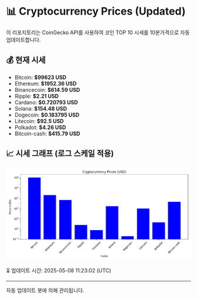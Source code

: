 
# 📊 Cryptocurrency Prices (Updated)

이 리포지토리는 CoinGecko API를 사용하여 코인 TOP 10 시세를 10분가격으로 자동 업데이트합니다.

## 💰 현재 시세
- Bitcoin: **$99623 USD**
- Ethereum: **$1952.36 USD**
- Binancecoin: **$614.59 USD**
- Ripple: **$2.21 USD**
- Cardano: **$0.720793 USD**
- Solana: **$154.48 USD**
- Dogecoin: **$0.183795 USD**
- Litecoin: **$92.5 USD**
- Polkadot: **$4.26 USD**
- Bitcoin-cash: **$415.79 USD**

## 📈 시세 그래프 (로그 스케일 적용)
![Crypto Prices](crypto_prices.png)

⏳ 업데이트 시간: 2025-05-08 11:23:02 (UTC)

---
자동 업데이트 봇에 의해 관리됩니다.
